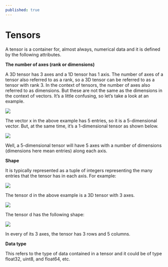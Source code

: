 ```yaml
---
published: true
---
```

# Tensors

A tensor is a container for, almost always, numerical data and it is defined by the following attributes.


**The number of axes (rank or dimensions)**

A 3D tensor has 3 axes and a 1D tensor has 1 axis. The number of axes of a tensor also referred to as a rank, so a 3D tensor can be referred to as a tensor with rank 3. In the context of tensors, the number of axes also referred to as dimensions. But these are not the same as the dimensions in the context of vectors. It’s a little confusing, so let’s take a look at an example.

<img src="http://chidamodu.github.io/blog/images//vector x or 1d tensor.png">

The vector x in the above example has 5 entries, so it is a 5-dimensional vector. But, at the same time, it’s a 1-dimensional tensor as shown below.

<img src="http://chidamodu.github.io/blog/images//vector x dimension.png">

Well, a 5-dimensional tensor will have 5 axes with a number of dimensions (dimensions here mean entries) along each axis. 


**Shape**

It is typically represented as a tuple of integers representing the many entries that the tensor has in each axis. 
For example:

<img src="http://chidamodu.github.io/blog/images//d tensor.png">

The tensor d in the above example is a 3D tensor with 3 axes. 

<img src="http://chidamodu.github.io/blog/images//tensor d axes.ong.png">

The tensor d has the following shape:

<img src="http://chidamodu.github.io/blog/images//tensor d shape.png">

In every of its 3 axes, the tensor has 3 rows and 5 columns.


**Data type**

This refers to the type of data contained in a tensor and it could be of type float32, uint8, and float64, etc.








